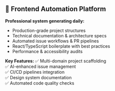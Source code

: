 ## 🚀 Frontend Automation Platform
**Professional system generating daily:**
- Production-grade project structures
- Technical documentation & architecture specs
- Automated issue workflows & PR pipelines
- React/TypeScript boilerplate with best practices
- Performance & accessibility audits

**Key Features:**
✅ Multi-domain project scaffolding  
✅ AI-enhanced issue management  
✅ CI/CD pipelines integration  
✅ Design system documentation  
✅ Automated code quality checks  
